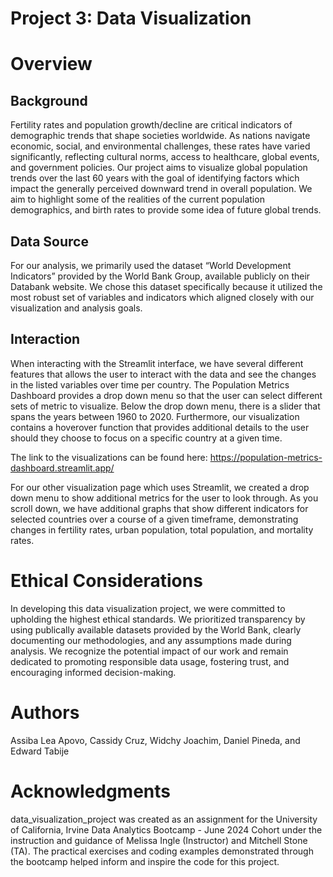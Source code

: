 # Project 3: Data Visualization

# Overview

## Background
Fertility rates and population growth/decline are critical indicators of demographic trends that shape societies worldwide. As nations navigate economic, social, and environmental challenges, these rates have varied significantly, reflecting cultural norms, access to healthcare, global events, and government policies. Our project aims to visualize global population trends over the last 60 years with the goal of identifying factors which impact the generally perceived downward trend in overall population. We aim to highlight some of the realities of the current population demographics, and birth rates to provide some idea of future global trends.

## Data Source
For our analysis, we primarily used the dataset “World Development Indicators” provided by the World Bank Group, available publicly on their Databank website.
We chose this dataset specifically because it utilized the most robust set of variables and indicators which aligned closely with our visualization and analysis goals.


## Interaction
When interacting with the Streamlit interface, we have several different features that allows the user to interact with the data and see the changes in the listed variables over time per country. The Population Metrics Dashboard provides a drop down menu so that the user can select different sets of metric to visualize. Below the drop down menu, there is a slider that spans the years between 1960 to 2020. Furthermore, our visualization contains a hoverover function that provides additional details to the user should they choose to focus on a specific country at a given time.

The link to the visualizations can be found here:
https://population-metrics-dashboard.streamlit.app/


For our other visualization page which uses Streamlit, we created a drop down menu to show additional metrics for the user to look through. As you scroll down, we have additional graphs that show different indicators for selected countries over a course of a given timeframe, demonstrating changes in fertility rates, urban population, total population, and mortality rates. 

# Ethical Considerations
In developing this data visualization project, we were committed to upholding the highest ethical standards. We  prioritized transparency by using publically available datasets provided by the World Bank, clearly documenting our methodologies, and any assumptions made during analysis. We recognize the potential impact of our work and remain dedicated to promoting responsible data usage, fostering trust, and encouraging informed decision-making.

# Authors
Assiba Lea Apovo, Cassidy Cruz, Widchy Joachim, Daniel Pineda, and Edward Tabije

# Acknowledgments
data_visualization_project was created as an assignment for the University of California, Irvine Data Analytics Bootcamp - June 2024 Cohort under the instruction and guidance of Melissa Ingle (Instructor) and Mitchell Stone (TA). The practical exercises and coding examples demonstrated through the bootcamp helped inform and inspire the code for this project.
